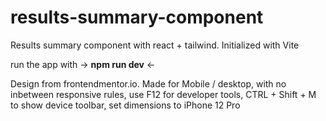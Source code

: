 # results-summary-component
Results summary component with react + tailwind. Initialized with Vite

run the app with -> **npm run dev** <- 

Design from frontendmentor.io. Made for Mobile / desktop, with no inbetween responsive rules, use F12 for developer tools, CTRL + Shift + M to show device toolbar, set dimensions to iPhone 12 Pro
